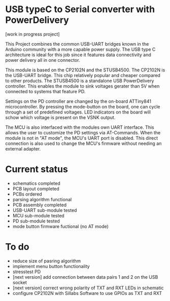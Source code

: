 # USB typeC to Serial converter with PowerDelivery

[work in progress project]

This Project combines the common USB-UART bridges known in the Arduino community with a more capable power supply.
The USB type C architecture is ideal for this job since it features data connectivity and power delivery all in one connector.

This module is based on the CP2102N and the STUSB4500. 
The CP2102N is the USB-UART bridge. This chip relatively popular and cheaper compared to other products.
The STUSB4500 is a standalone USB PowerDelivery controller. This enables the module to sink voltages gerater than 5V when connected to systems that feature PD.

Settings on the PD controller are changed by the on-board ATTiny841 microcontroller.
By pressing the mode-button on the board, one can cycle through a set of predefined voltages.
LED indicators on the board will schow which voltage is present on the VSNK output.

The MCU is also interfaced with the modules own UART interface. This allows the user to customize the PD settings via AT-Commands.
When the module is not in "AT mode", the MCU's UART port is disabled.
This direct connection is also used to change the MCU's firmware without needing an external adapter.

# Current status
- schematics completed
- PCB layout completed
- PCBs ordered
- parsing algorithm functional
- PCB assembly completed
- USB-UART sub-module tested
- MCU sub-module tested
- PD sub-module tested
- mode button firmware fuctional (no AT mode)

# To do
- reduce size of pasring algorithm
- implement menu button functionality
- stresstest PD
- [next version] add connection between data pairs 1 and 2 on the USB socket
- [next version] correct wrong polarity of TXT and RXT LEDs in schematic
- configure CP2102N with Sillabs Software to use GPIOs as TXT and RXT
